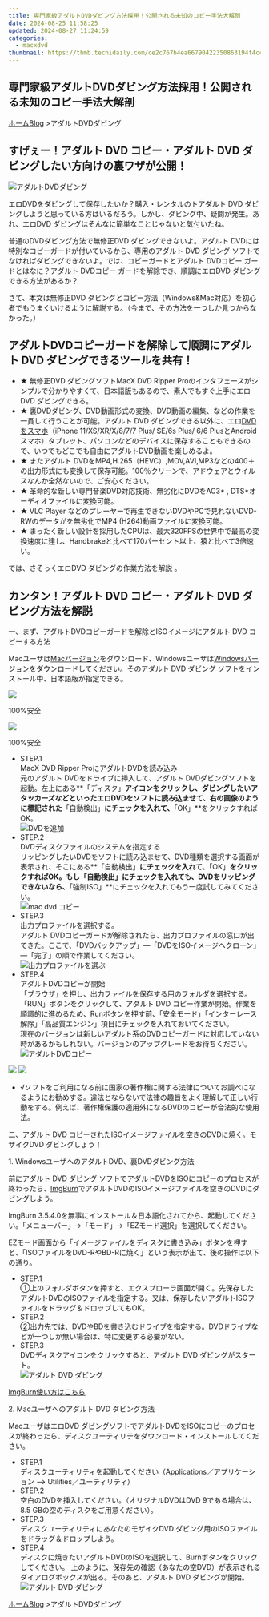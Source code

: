 ```yaml
---
title: 専門家級アダルトDVDダビング方法採用！公開される未知のコピー手法大解剖
date: 2024-08-25 11:58:25
updated: 2024-08-27 11:24:59
categories:
  - macxdvd
thumbnail: https://thmb.techidaily.com/ce2c767b4ea66790422350863194f4cca1e1e1f1b31e78a51ee237f509439d21.jpg
---
```


## 専門家級アダルトDVDダビング方法採用！公開される未知のコピー手法大解剖

[ホーム](https://tools.techidaily.com/macxdvd/products/)[Blog](https://tools.techidaily.com/macxdvd/products/) \>アダルトDVDダビング

## すげぇー！アダルト DVD コピー・アダルト DVD ダビングしたい方向けの裏ワザが公開！

![アダルトDVDダビング](https://www.macxdvd.com/blog/img/adult-dvd-dubbing.jpg)

エロDVDをダビングして保存したいか？購入・レンタルのトアダルト DVD ダビングしようと思っている方はいるだろう。しかし、ダビング中、疑問が発生。あれ、エロDVD ダビングはそんなに簡単なことじゃないと気付いたね。 

普通のDVDダビング方法で無修正DVD ダビングできないよ。アダルト DVDには特別なコピーガードが付いているから、専用のアダルト DVD ダビング ソフトでなければダビングできないよ。では、コピーガードとアダルト DVDコピー ガードとはなに？アダルト DVDコピー ガードを解除でき、順調にエロDVD ダビングできる方法があるか？

さて、本文は無修正DVD ダビングとコピー方法（Windows&Mac対応）を初心者でもうまくいけるように解説する。（今まで、その方法を一つしか見つからなかった。）



## アダルトDVDコピーガードを解除して順調にアダルト DVD ダビングできるツールを共有！

* ★ 無修正DVD ダビングソフトMacX DVD Ripper Proのインタフェースがシンプルで分かりやすくて、日本語版もあるので、素人でもすぐ上手にエロDVD ダビングできる。
* ★ 裏DVDダビング、DVD動画形式の変換、DVD動画の編集、などの作業を一貫して行うことが可能。アダルト DVD ダビングできる以外に、エロ[DVDをスマホ](https://tools.techidaily.com/macxdvd/products/)（iPhone 11/XS/XR/X/8/7/7 Plus/ SE/6s Plus/ 6/6 PlusとAndroidスマホ）タブレット、パソコンなどのデバイスに保存することもできるので、いつでもどこでも自由にアダルトDVD動画を楽しめるよ。
* ★ またアダルト DVDをMP4,H.265（HEVC）,MOV,AVI,MP3などの400＋の出力形式にも変換して保存可能。100％クリーンで、アドウェアとウイルスなんか全然ないので、ご安心ください。
* ★ 革命的な新しい専門音楽DVD対応技術、無劣化にDVDをAC3\* , DTS\*オーディオファイルに変換可能。
* ★ VLC Player などのプレーヤーで再生できないDVDやPCで見れないDVD-RWのデータがを無劣化でMP4 (H264)動画ファイルに変換可能。
* ★ まったく新しい設計を採用したCPUは、最大320FPSの世界中で最高の変換速度に達し、Handbrakeと比べて170パーセント以上、猿と比べて3倍速い。

では、さそっくエロDVD ダビングの作業方法を解説 。 



## カンタン！アダルト DVD コピー・アダルト DVD ダビング方法を解説

一、まず、アダルトDVDコピーガードを解除とISOイメージにアダルト DVD コピーする方法

 Macユーザは[Macバージョン](https://tools.techidaily.com/macxdvd/products/)をダウンロード、Windowsユーザは[Windowsバージョン](https://tools.techidaily.com/macxdvd/products/)をダウンロードしてください。そのアダルト DVD ダビング ソフトをインストール中、日本語版が指定できる。

[![](https://www.macxdvd.com/blog/new-fourteen/nfree-down-mac.png)](https://tools.techidaily.com/macxdvd/products/) 

100%安全

[![](https://www.macxdvd.com/blog/new-fourteen/nfree-down-win.png)](https://tools.techidaily.com/macxdvd/products/) 

100%安全

* STEP.1  
MacX DVD Ripper ProにアダルトDVDを読み込み  
元のアダルト DVDをドライブに挿入して、アダルト DVDダビングソフトを起動。左上にある**「ディスク」**アイコンをクリックし、ダビングしたいアタッカーズなどといったエロDVDをソフトに読み込ませて、右の画像のように標記された**「自動検出」**にチェックを入れて、**「OK」**をクリックすればOK。  
![DVDを追加](https://www.macxdvd.com/blog/img/smart-how-to-use-macx-dvd-ripper-pro01.jpg)
* STEP.2  
DVDディスクファイルのシステムを指定する  
リッピングしたいDVDをソフトに読み込ませて、DVD種類を選択する画面が表示され、そこにある**「自動検出」**にチェックを入れて、**「OK」**をクリックすればOK。もし「自動検出」にチェックを入れても、DVDをリッピングできないなら、**「強制ISO」**にチェックを入れてもう一度試してみてください。  
![mac dvd コピー](https://www.macxdvd.com/blog/img/drp-mj-20170227-02.jpg)
* STEP.3  
出力プロファイルを選択する。  
アダルト DVDコピーガードが解除されたら、出力プロファイルの窓口が出てきた。ここで、「DVDバックアップ」―「DVDをISOイメージへクローン」―「完了」の順で作業してください。  
![出力プロファイルを選ぶ](https://www.macxdvd.com/blog/img/drp31.jpg)
* STEP.4  
アダルトDVDコピーが開始  
「ブラウザ」を押し、出力ファイルを保存する用のフォルダを選択する。  
「RUN」ボタンをクリックして、アダルト DVD コピー作業が開始。作業を順調的に進めるため、Runボタンを押す前、「安全モード」「インターレース解除」「高品質エンジン」項目にチェックを入れておいてください。  
現在のバージョンは新しいアダルト系のDVDコピーガードに対応していない時があるかもしれない。バージョンのアップグレードをお待ちください。  
![アダルトDVDコピー](https://www.macxdvd.com/blog/img/smart-how-to-use-macx-dvd-ripper-pro0414.jpg)

[![](https://www.macxdvd.com/blog/new-fourteen/buywin0523.png)](https://tools.techidaily.com/macxdvd/products/) [![](https://www.macxdvd.com/blog/new-fourteen/buymac0523.png)](https://tools.techidaily.com/macxdvd/products/) 

* √ソフトをご利用になる前に国家の著作権に関する法律についてお調べになるようにお勧めする。違法とならないで法律の趣旨をよく理解して正しい行動をする。例えば、著作権保護の適用外になるDVDのコピーが合法的な使用法。



二、アダルト DVD コピーされたISOイメージファイルを空きのDVDに焼く。モザイクDVD ダビングしょう！

1\. WindowsユーザへのアダルトDVD、裏DVDダビング方法

前にアダルト DVD ダビング ソフトでアダルトDVDをISOにコピーのプロセスが終わったら、[ImgBurn](https://tools.techidaily.com/macxdvd/products/)でアダルトDVDのISOイメージファイルを空きのDVDにダビングしよう。

ImgBurn 3.5.4.0を無事にインストール＆日本語化されてから、起動してください。「メニューバー」→「モード」→「EZモード選択」を選択してください。

EZモード画面から「イメージファイルをディスクに書き込み」ボタンを押すと、「ISOファイルをDVD-RやBD-Rに焼く」という表示が出て、後の操作は以下の通り。

* STEP.1  
①上のフォルダボタンを押すと、エクスプローラ画面が開く。先保存したアダルトDVDのISOファイルを指定する。又は、保存したいアダルトISOファイルをドラッグ＆ドロップしてもOK。
* STEP.2  
②出力先では、DVDやBDを書き込むドライブを指定する。DVDドライブなどが一つしか無い場合は、特に変更する必要がない。
* STEP.3  
DVDディスクアイコンをクリックすると、アダルト DVD ダビングがスタート。  
![アダルト DVD ダビング](https://www.macxdvd.com/blog/img/vcp-mj-20180209-13.jpg)

[ImgBurn使い方はこちら](https://tools.techidaily.com/macxdvd/products/)



2\. Macユーザへのアダルト DVD ダビング方法

MacユーザはエロDVD ダビングソフトでアダルトDVDをISOにコピーのプロセスが終わったら、ディスクユーティリテをダウンロード・インストールしてください。

* STEP.1  
ディスクユーティリティを起動してください（Applications／アプリケーション --> Utilities／ユーティリティ）
* STEP.2  
空白のDVDを挿入してください。（オリジナルDVDはDVD 9である場合は、8.5 GBの空のディスクをご用意ください）。
* STEP.3  
ディスクユーティリティにあなたのモザイクDVD ダビング用のISOファイルをドラッグ＆ドロップしよう。
* STEP.4  
ディスクに焼きたいアダルトDVDのISOを選択して、Burnボタンをクリックしてください。 上のように、保存先の確認（あなたの空DVD）が表示されるダイアログボックスが出る。そのあと、アダルト DVD ダビングが開始。  
![アダルト DVD ダビング](https://www.macxdvd.com/blog/img/drp-zld-0827-03.jpg)



[ホーム](https://tools.techidaily.com/macxdvd/products/)[Blog](https://tools.techidaily.com/macxdvd/products/) \>アダルトDVDダビング

<ins class="adsbygoogle"
     style="display:block"
     data-ad-format="autorelaxed"
     data-ad-client="ca-pub-7571918770474297"
     data-ad-slot="1223367746"></ins>



<ins class="adsbygoogle"
     style="display:block"
     data-ad-client="ca-pub-7571918770474297"
     data-ad-slot="8358498916"
     data-ad-format="auto"
     data-full-width-responsive="true"></ins>
